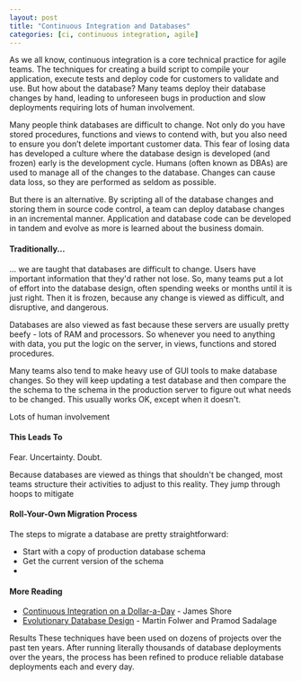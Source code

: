 ```yaml
---
layout: post
title: "Continuous Integration and Databases"
categories: [ci, continuous integration, agile]
---
```

As we all know, continuous integration is a core technical practice for agile teams. The techniques for creating a build script to compile your application, execute tests and deploy code for customers to validate and use. But how about the database? Many teams deploy their database changes by hand, leading to unforeseen bugs in production and slow deployments requiring lots of human involvement.

Many people think databases are difficult to change. Not only do you have stored procedures, functions  and views to contend with, but you also need to ensure you don’t delete important customer data. This fear of losing data has developed a culture where the database design is developed (and frozen) early is the development cycle. Humans (often known as DBAs) are used to manage all of the changes to the database. Changes can cause data loss, so they are performed as seldom as possible. 

But there is an alternative. By scripting all of the database changes and storing them in source code control, a team can deploy database changes in an incremental manner. Application and database code can be developed in tandem and evolve as more  is learned about the business domain. 

#### Traditionally...
... we are taught that databases are difficult to change. Users have important information that they'd rather not lose. So, many teams put a lot of effort into the database design, often spending weeks or months until it is just right. Then it is frozen, because any change is viewed as difficult, and disruptive, and dangerous.

Databases are also viewed as fast because these servers are usually pretty beefy - lots of RAM and processors. So whenever you need to anything with data, you put the logic on the server, in views, functions and stored procedures.

Many teams also tend to make heavy use of GUI tools to make database changes. So they will keep updating a test database and then compare the the schema to the schema in the production server to figure out what needs to be changed. This usually works OK, except when it doesn't.

Lots of human involvement

#### This Leads To
Fear. Uncertainty. Doubt.

Because databases are viewed as things that shouldn't be changed, most teams structure their activities to adjust to this reality. They jump through hoops to mitigate 
#### Roll-Your-Own Migration Process
The steps to migrate a database are pretty straightforward:

* Start with a copy of production database schema
* Get the current version of the schema
* 

#### More Reading
* [Continuous Integration on a Dollar-a-Day](http://jamesshore.com/Blog/Continuous-Integration-on-a-Dollar-a-Day.html) - James Shore 
* [Evolutionary Database Design](http://martinfowler.com/articles/evodb.html) - Martin Folwer and Pramod Sadalage 

Results
These techniques have been used on dozens of projects over the past ten years. After running literally thousands of database deployments over the years, the process has been refined to produce reliable database deployments each and every day.
